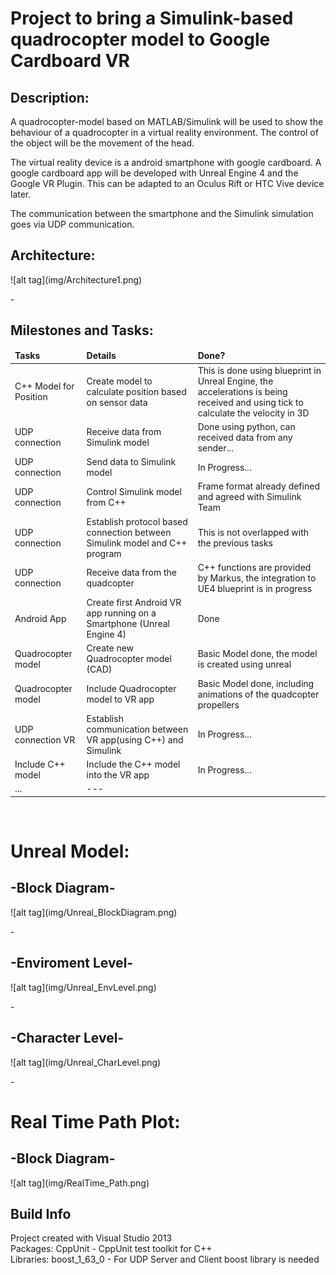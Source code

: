 <!-- #######  #########-->
<h1>Project to bring a Simulink-based quadrocopter model to Google Cardboard VR </h1>
<h2>Description:</h2>
<p>A quadrocopter-model based on MATLAB/Simulink will be used to show the behaviour of a quadrocopter in a virtual reality environment. The control of the object will be the movement of the head.<br>

The virtual reality device is a android smartphone with google cardboard. A google cardboard app will be developed with Unreal Engine 4 and the Google VR Plugin. This can be adapted to an Oculus Rift or HTC Vive device later.

The communication between the smartphone and the Simulink simulation goes via UDP communication.&nbsp;</p>

<h2>Architecture:</h2>
![alt tag](img/Architecture1.png)
<p>-&nbsp;</p>

<h2>Milestones and Tasks:</h2>
<table>
<thead>
<tr>
<td><strong>Tasks</strong></td>
<td><strong>Details</strong></td>
<td><strong>Done?</strong></td>
</tr>
</thead>
<tbody>
<tr>
<td>C++ Model for Position</td>
<td>Create model to calculate position based on sensor data</td>
<td>This is done using blueprint in Unreal Engine, the accelerations is being received and using tick to calculate the velocity in 3D</td>
</tr>
<tr>
<td>UDP connection</td>
<td>Receive data from Simulink model</td>
<td>Done using python, can received data from any sender...</td>
</tr>
<tr>
<td>UDP connection</td>
<td>Send data to Simulink model</td>
<td>In Progress... </td>
</tr>
  <tr>
<td>UDP connection</td>
<td>Control Simulink model from C++</td>
<td>Frame format already defined and agreed with Simulink Team </td>
</tr>
<tr>
<td>UDP connection</td>
<td>Establish protocol based connection between Simulink model and C++ program</td>
<td>This is not overlapped with the previous tasks</td>
</tr>
<tr>
<td>UDP connection</td>
<td>Receive data from the quadcopter</td>
<td>C++ functions are provided by Markus, the integration to UE4 blueprint is in progress</td>
</tr>
<tr>
<td>Android App</td>
<td>Create first Android VR app running on a Smartphone (Unreal Engine 4)</td>
<td>Done</td>
</tr>
  <tr>
<td>Quadrocopter model</td>
<td>Create new Quadrocopter model (CAD)</td>
<td>Basic Model done, the model is created using unreal</td>
</tr>
<tr>
<td>Quadrocopter model</td>
<td>Include Quadrocopter model to VR app</td>
<td>Basic Model done, including animations of the quadcopter propellers</td>
</tr>
<tr>
<td>UDP connection VR</td>
<td>Establish communication between VR app(using C++) and Simulink</td>
<td>In Progress...</td>
</tr>
<tr>
<td>Include C++ model</td>
<td>Include the C++ model into the VR app</td>
<td>In Progress...</td>
</tr>
  <tr>
<td>...</td>
<td>---</td>
<td>&nbsp;</td>
</tr>
</tbody>
</table>
<p>&nbsp;</p>

<h1>Unreal Model:</h1>
<h2>-Block Diagram-</h2>
![alt tag](img/Unreal_BlockDiagram.png)
<p>-&nbsp;</p>

<h2>-Enviroment Level-</h2>
![alt tag](img/Unreal_EnvLevel.png)
<p>-&nbsp;</p>

<h2>-Character Level-</h2>
![alt tag](img/Unreal_CharLevel.png)
<p>-&nbsp;</p>

<h1>Real Time Path Plot:</h1>
<h2>-Block Diagram-</h2>
![alt tag](img/RealTime_Path.png)

<h2>Build Info</h2>
<p>Project created with Visual Studio 2013<br>
Packages: CppUnit - CppUnit test toolkit for C++<br>
Libraries: boost_1_63_0 - For UDP Server and Client boost library is needed&nbsp;</p>

